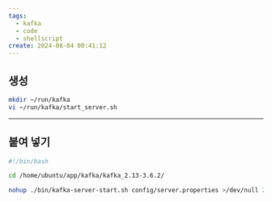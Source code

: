 ```yaml
---
tags:
  - kafka
  - code
  - shellscript
create: 2024-08-04 00:41:12
---
```

## 생성

```sh
mkdir ~/run/kafka
vi ~/run/kafka/start_server.sh
```

---
## 붙여 넣기

```sh
#!/bin/bash

cd /home/ubuntu/app/kafka/kafka_2.13-3.6.2/

nohup ./bin/kafka-server-start.sh config/server.properties >/dev/null 2>&1
```